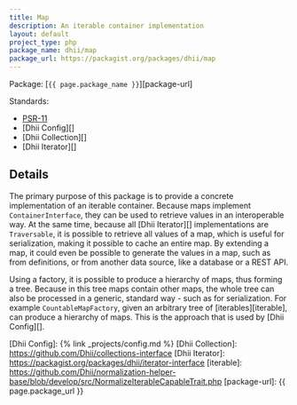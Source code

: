 ```yaml
---
title: Map
description: An iterable container implementation
layout: default
project_type: php
package_name: dhii/map
package_url: https://packagist.org/packages/dhii/map
---
```


Package: [`{{ page.package_name }}`][package-url]

Standards:
- [PSR-11][]
- [Dhii Config][]
- [Dhii Collection][]
- [Dhii Iterator][]

## Details
The primary purpose of this package is to provide a concrete implementation of an iterable container. Because maps implement `ContainerInterface`, they can be used to retrieve values in an interoperable way. At the same time, because all [Dhii Iterator][] implementations are `Traversable`, it is possible to retrieve all values of a map, which is useful for serialization, making it possible to cache an entire map. By extending a map, it could even be possible to generate the values in a map, such as from definitions, or from another data source, like a database or a REST API.

Using a factory, it is possible to produce a hierarchy of maps, thus forming a tree. Because in this tree maps contain other maps, the whole tree can also be processed in a generic, standard way - such as for serialization. For example `CountableMapFactory`, given an arbitrary tree of [iterables][iterable], can produce a hierarchy of maps. This is the approach that is used by [Dhii Config][].

[PSR-11]:                       https://github.com/php-fig/fig-standards/blob/master/accepted/PSR-11-container.md
[Dhii Config]:                  {% link _projects/config.md %}
[Dhii Collection]:              https://github.com/Dhii/collections-interface
[Dhii Iterator]:                https://packagist.org/packages/dhii/iterator-interface
[iterable]:                     https://github.com/Dhii/normalization-helper-base/blob/develop/src/NormalizeIterableCapableTrait.php
[package-url]:                  {{ page.package_url }}
